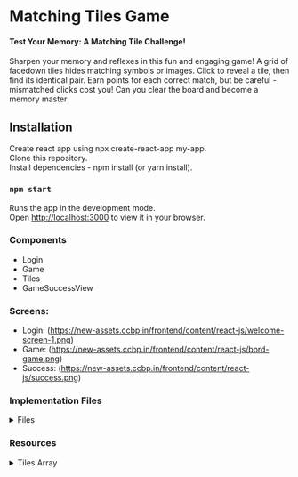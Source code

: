 # Matching Tiles Game

#### Test Your Memory: A Matching Tile Challenge!

Sharpen your memory and reflexes in this fun and engaging game! A grid of facedown tiles hides matching symbols or images. Click to reveal a tile, then find its identical pair. Earn points for each correct match, but be careful - mismatched clicks cost you! Can you clear the board and become a memory master

## Installation

Create react app using npx create-react-app my-app.\
Clone this repository. \
Install dependencies - npm install (or yarn install).


### `npm start`

Runs the app in the development mode.\
Open [http://localhost:3000](http://localhost:3000) to view it in your browser.


### Components
- Login
- Game
- Tiles
- GameSuccessView


### Screens:

- Login: (https://new-assets.ccbp.in/frontend/content/react-js/welcome-screen-1.png)
- Game: (https://new-assets.ccbp.in/frontend/content/react-js/bord-game.png)
- Success: (https://new-assets.ccbp.in/frontend/content/react-js/success.png)

### Implementation Files

<details>
<summary>Files</summary>

- src/components/Login/index.js
- src/components/Login/index.css
- src/components/Game/index.js
- src/components/Game/index.css
- src/components/Tiles/index.js
- src/components/Tiles/index.css
- src/components/GameSuccess/index.js
- src/components/GameSuccess/index.css

</details>


### Resources

<details>
<summary>Tiles Array</summary>

- ["🐶","🚵‍♀️","🎳","🛝","🍀", "🌈", "💎","🏴","❤️","⏳","📡","🔋","🚀","🛸","🚁","🛶","🐶","🚵‍♀️","🎳","🛝","🍀", "🌈", "💎","🏴","❤️","⏳","📡","🔋","🚀","🛸","🚁","🛶"]


</details>
